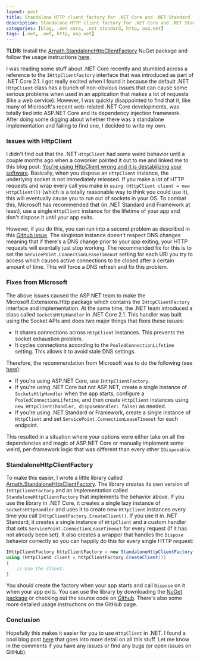 ```yaml
---
layout: post
title: Standalone HTTP client factory for .NET Core and .NET Standard
description: Standalone HTTP client factory for .NET Core and .NET Standard with no ASP.NET Core dependencies.
categories: [blog, .net core, .net standard, http, asp.net]
tags: [.net, .net, http, asp.net]
---
```


**TLDR:** Install the [Arnath.StandaloneHttpClientFactory][nuget] NuGet package and follow the usage instructions [here][github].

I was reading some stuff about .NET Core recently and stumbled across a reference to the `IHttpClientFactory` interface that was introduced as part of .NET Core 2.1. I got really excited when I found it because the default .NET `HttpClient` class has a bunch of non-obvious issues that can cause some serious problems when used in an application that makes a lot of requests (like a web service). However, I was quickly disappointed to find that it, like many of Microsoft's recent web-related .NET Core developments, was totally tied into ASP.NET Core and its dependency injection framework. After doing some digging about whether there was a standalone implementation and failing to find one, I decided to write my own.

### Issues with HttpClient
I didn't find out that the .NET `HttpClient` had some weird behavior until a couple months ago when a coworker pointed it out to me and linked me to this blog post: [You're using HttpClient wrong and it is destabilizing your software](https://aspnetmonsters.com/2016/08/2016-08-27-httpclientwrong/). Basically, when you dispose an `HttpClient` instance, the underlying socket is not immediately released. If you make a lot of HTTP requests and wrap every call you make in `using (HttpClient client = new HttpClient())` (which is a totally reasonable way to think you could use it), this will eventually cause you to run out of sockets in your OS. To combat this, Microsoft has recommended that (in .NET Standard and Framework at least), use a single `HttpClient` instance for the lifetime of your app and don't dispose it until your app exits.

However, if you do this, you can run into a second problem as described in this [Github issue](https://github.com/dotnet/runtime/issues/18348). The singleton instance doesn't respect DNS changes meaning that if there's a DNS change prior to your app exiting, your HTTP requests will eventally just stop working. The recommended fix for this is to set the `ServicePoint.ConnectionLeaseTimeout` setting for each URI you try to access which causes active
connections to be closed after a certain amount of time. This will force a DNS refresh and fix this problem.

### Fixes from Microsoft
The above issues caused the ASP.NET team to make the Microsoft.Extensions.Http package which contains the `IHttpClientFactory` interface and implementation. At the same time, the .NET team introduced a class called `SocketsHttpHandler` in .NET Core 2.1. This handler was built using the Socket APIs and does two major things that fixes these issues:
* It shares connections across `HttpClient` instances. This prevents the socket exhaustion problem.
* It cycles connections according to the `PooledConnectionLifetime` setting. This allows it to avoid stale DNS settings.

Therefore, the recommendation from Microsoft was to do the following (see [here](https://github.com/dotnet/extensions/issues/1345#issuecomment-480548175)):
* If you're using ASP.NET Core, use `IHttpClientFactory`.
* If you're using .NET Core but not ASP.NET, create a single instance of `SocketsHttpHandler` when the app starts, configure a `PooledConnectionLifetime`, and then create `HttpClient` instances using `new HttpClient(handler, disposeHandler: false)` as needed.
* If you're using .NET Standard or Framework, create a single instance of `HttpClient` and set `ServicePoint.ConnectionLeaseTimeout` for each endpoint.

This resulted in a situation where your options were either take on all the dependencies and magic of ASP.NET Core or manually implement some weird, per-framework logic that was different than every other `IDisposable`. 

### StandaloneHttpClientFactory
To make this easier, I wrote a little library called [Arnath.StandaloneHttpClientFactory][nuget]. The library creates its own version of `IHttpClientFactory` and an implementation called `StandaloneHttpClientFactory` that implements the behavior above. If you use the library in .NET Core, it creates a single lazy instance of `SocketsHttpHandler` and uses it to create new `HttpClient` instances every time you call `IHttpClientFactory.CreateClient()`. If you use it in .NET Standard, it creates a single instance of `HttpClient` and a custom handler that sets `ServicePoint.ConnectionLeaseTimeout` for every request (if it has not already been set). It also creates a wrapper that handles the `Dispose` behavior correctly so you can happily do this for every single HTTP request:
```csharp
IHttpClientFactory httpClientFactory = new StandaloneHttpClientFactory();
using (HttpClient client = httpClientFactory.CreateClient())
{
    // Use the client.
}
```

You should create the factory when your app starts and call `Dispose` on it when your app exits. You can use the library by downloading the [NuGet package][nuget] or checking out the source code on [Github][github]. There's also some more detailed usage instructions on the GitHub page.

### Conclusion
Hopefully this makes it easier for you to use `HttpClient` in .NET. I found a cool blog post [here](https://www.stevejgordon.co.uk/httpclient-connection-pooling-in-dotnet-core) that goes into more detail on all this stuff. Let me know in the comments if you have any issues or find any bugs (or open issues on GitHub).

[nuget]: https://www.nuget.org/packages/Arnath.StandaloneHttpClientFactory
[github]: https://github.com/arnath/standalone-httpclientfactory